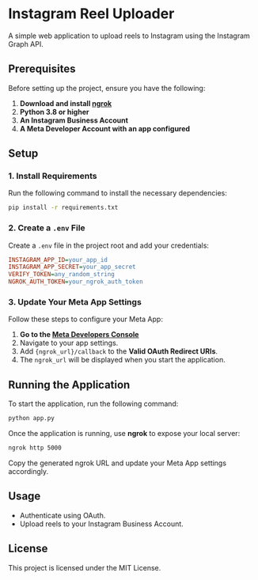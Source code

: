 # Instagram Reel Uploader

A simple web application to upload reels to Instagram using the Instagram Graph API.

## Prerequisites

Before setting up the project, ensure you have the following:

1. **Download and install [ngrok](https://ngrok.com/download)**
2. **Python 3.8 or higher**
3. **An Instagram Business Account**
4. **A Meta Developer Account with an app configured**

## Setup

### 1. Install Requirements

Run the following command to install the necessary dependencies:

```bash
pip install -r requirements.txt
```

### 2. Create a `.env` File

Create a `.env` file in the project root and add your credentials:

```ini
INSTAGRAM_APP_ID=your_app_id
INSTAGRAM_APP_SECRET=your_app_secret
VERIFY_TOKEN=any_random_string
NGROK_AUTH_TOKEN=your_ngrok_auth_token
```

### 3. Update Your Meta App Settings

Follow these steps to configure your Meta App:

1. **Go to the [Meta Developers Console](https://developers.facebook.com/)**
2. Navigate to your app settings.
3. Add `{ngrok_url}/callback` to the **Valid OAuth Redirect URIs**.
4. The `ngrok_url` will be displayed when you start the application.

## Running the Application

To start the application, run the following command:

```bash
python app.py
```

Once the application is running, use **ngrok** to expose your local server:

```bash
ngrok http 5000
```

Copy the generated ngrok URL and update your Meta App settings accordingly.

## Usage

- Authenticate using OAuth.
- Upload reels to your Instagram Business Account.

## License

This project is licensed under the MIT License.

